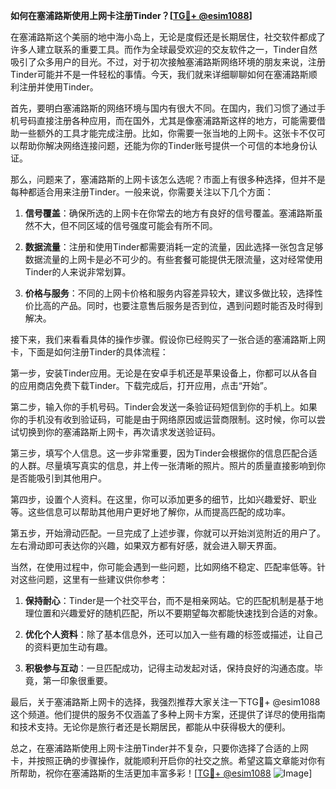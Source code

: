 **如何在塞浦路斯使用上网卡注册Tinder？[[TG💪+ @esim1088](https://t.me/s/esim1088)]**

在塞浦路斯这个美丽的地中海小岛上，无论是度假还是长期居住，社交软件都成了许多人建立联系的重要工具。而作为全球最受欢迎的交友软件之一，Tinder自然吸引了众多用户的目光。不过，对于初次接触塞浦路斯网络环境的朋友来说，注册Tinder可能并不是一件轻松的事情。今天，我们就来详细聊聊如何在塞浦路斯顺利注册并使用Tinder。

首先，要明白塞浦路斯的网络环境与国内有很大不同。在国内，我们习惯了通过手机号码直接注册各种应用，而在国外，尤其是像塞浦路斯这样的地方，可能需要借助一些额外的工具才能完成注册。比如，你需要一张当地的上网卡。这张卡不仅可以帮助你解决网络连接问题，还能为你的Tinder账号提供一个可信的本地身份认证。

那么，问题来了，塞浦路斯的上网卡该怎么选呢？市面上有很多种选择，但并不是每种都适合用来注册Tinder。一般来说，你需要关注以下几个方面：

1. **信号覆盖**：确保所选的上网卡在你常去的地方有良好的信号覆盖。塞浦路斯虽然不大，但不同区域的信号强度可能会有所不同。
   
2. **数据流量**：注册和使用Tinder都需要消耗一定的流量，因此选择一张包含足够数据流量的上网卡是必不可少的。有些套餐可能提供无限流量，这对经常使用Tinder的人来说非常划算。

3. **价格与服务**：不同的上网卡价格和服务内容差异较大，建议多做比较，选择性价比高的产品。同时，也要注意售后服务是否到位，遇到问题时能否及时得到解决。

接下来，我们来看看具体的操作步骤。假设你已经购买了一张合适的塞浦路斯上网卡，下面是如何注册Tinder的具体流程：

第一步，安装Tinder应用。无论是在安卓手机还是苹果设备上，你都可以从各自的应用商店免费下载Tinder。下载完成后，打开应用，点击“开始”。

第二步，输入你的手机号码。Tinder会发送一条验证码短信到你的手机上。如果你的手机没有收到验证码，可能是由于网络原因或运营商限制。这时候，你可以尝试切换到你的塞浦路斯上网卡，再次请求发送验证码。

第三步，填写个人信息。这一步非常重要，因为Tinder会根据你的信息匹配合适的人群。尽量填写真实的信息，并上传一张清晰的照片。照片的质量直接影响到你是否能吸引到其他用户。

第四步，设置个人资料。在这里，你可以添加更多的细节，比如兴趣爱好、职业等。这些信息可以帮助其他用户更好地了解你，从而提高匹配的成功率。

第五步，开始滑动匹配。一旦完成了上述步骤，你就可以开始浏览附近的用户了。左右滑动即可表达你的兴趣，如果双方都有好感，就会进入聊天界面。

当然，在使用过程中，你可能会遇到一些问题，比如网络不稳定、匹配率低等。针对这些问题，这里有一些建议供你参考：

1. **保持耐心**：Tinder是一个社交平台，而不是相亲网站。它的匹配机制是基于地理位置和兴趣爱好的随机匹配，所以不要期望每次都能快速找到合适的对象。

2. **优化个人资料**：除了基本信息外，还可以加入一些有趣的标签或描述，让自己的资料更加生动有趣。

3. **积极参与互动**：一旦匹配成功，记得主动发起对话，保持良好的沟通态度。毕竟，第一印象很重要。

最后，关于塞浦路斯上网卡的选择，我强烈推荐大家关注一下TG💪+ @esim1088这个频道。他们提供的服务不仅涵盖了多种上网卡方案，还提供了详尽的使用指南和技术支持。无论你是旅行者还是长期居民，都能从中获得极大的便利。

总之，在塞浦路斯使用上网卡注册Tinder并不复杂，只要你选择了合适的上网卡，并按照正确的步骤操作，就能顺利开启你的社交之旅。希望这篇文章能对你有所帮助，祝你在塞浦路斯的生活更加丰富多彩！[[TG💪+ @esim1088](https://t.me/s/esim1088) ![Image](https://i.postimg.cc/4NQfJmqS/Snipaste-2025-05-13-00-14-12.png)]